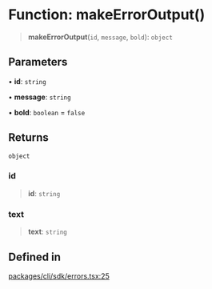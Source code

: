 # Function: makeErrorOutput()

> **makeErrorOutput**(`id`, `message`, `bold`): `object`

## Parameters

• **id**: `string`

• **message**: `string`

• **bold**: `boolean` = `false`

## Returns

`object`

### id

> **id**: `string`

### text

> **text**: `string`

## Defined in

[packages/cli/sdk/errors.tsx:25](https://github.com/andreisergiu98/baeta/blob/e352a1ec749c5b23df693f5f8373ac0b75347349/packages/cli/sdk/errors.tsx#L25)
